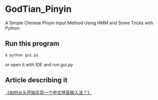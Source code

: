 # GodTian_Pinyin
A Simple Chinese Pinyin Input Method Using HMM and Some Tricks with Python

## Run this program

``` bash
$ python gui.py
```

or open it with IDE and run gui.py


## Article describing it

[《如何从头开始实现一个中文拼音输入法？》](http://whatbeg.com/2016/11/16/godtianpinyin.html)
